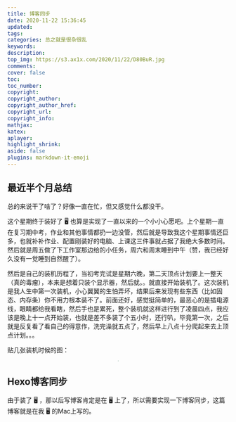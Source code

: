 ```yaml
---
title: 博客同步
date: 2020-11-22 15:36:45
updated:
tags:
categories: 总之就是很杂很乱
keywords:
description:
top_img: https://s3.ax1x.com/2020/11/22/D80BuR.jpg
comments:
cover: false
toc:
toc_number:
copyright:
copyright_author:
copyright_author_href:
copyright_url:
copyright_info:
mathjax:
katex:
aplayer:
highlight_shrink:
aside: false
plugins: markdown-it-emoji
---
```




## 最近半个月总结 

总的来说干了啥了？好像一直在忙，但又感觉什么都没干。

这个星期终于装好了 🖥️ 也算是实现了一直以来的一个小小心愿吧。上个星期一直在复习期中考，作业和其他事情都扔一边没管，然后就是导致我这个星期事情还巨多，也就补补作业、配置刚装好的电脑、上课这三件事就占据了我绝大多数时间。然后就是周五做了下工作室那边给的小任务，周六和周末睡到中午（赞，我已经好久没有一觉睡到自然醒了）。

然后是自己的装机历程了，当初考完试是星期六晚，第二天顶点计划要上一整天（真的毒瘤），本来是想着只装个显示器，然后就。。就直接开始装机了。这次装机是我人生中第一次装机，小心翼翼的生怕弄坏，结果后来发现有些东西（比如固态、内存条）你不用力根本装不了。前面还好，感觉挺简单的，最恶心的是插电源线，眼睛都给我看瞎，然后手也是累死，整个装机就这样进行到了凌晨四点，我应该是晚上十一点开始装，也就是差不多装了个五小时，还行叭，毕竟第一次，之后就是反复看了看自己的得意作，洗完澡就五点了，然后早上八点十分爬起来去上顶点计划。。。

贴几张装机时候的图：

<center><img src="https://s3.ax1x.com/2020/11/22/D8469s.jpg" style="zoom: 5%;" /></center> 

<center><img src="https://s3.ax1x.com/2020/11/22/D84qjx.jpg" style="zoom: 5%;" /></center> 

<center><img src="https://s3.ax1x.com/2020/11/22/D85S4H.jpg" style="zoom: 5%;" /></center> 

<center><img src="https://s3.ax1x.com/2020/11/22/D85ADf.jpg" style="zoom: 5%;" /></center> 

## Hexo博客同步

由于装了 🖥️ ，那以后写博客肯定是在 🖥️ 上了，所以需要实现一下博客同步，这篇博客就是在我 🖥️ 的Mac上写的。


